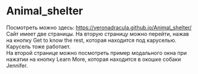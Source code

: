 # Animal_shelter  
Посмотреть можно здесь: https://veronadracula.github.io/Animal_shelter/  
Сайт имеет две страницы. На вторую страницу можно перейти, нажав на кнопку Get to know the rest, которая находится под каруселью. Карусель тоже работает.  
На второй странице можно посмотреть пример модального окна при нажатии на кнопку Learn More, которая находится в окошке собаки Jennifer.  
